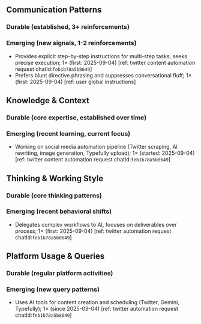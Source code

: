 ## Communication Patterns
### Durable (established, 3+ reinforcements)

### Emerging (new signals, 1-2 reinforcements)
- Provides explicit step-by-step instructions for multi-step tasks; seeks precise execution; 1× (first: 2025-09-04) [ref: twitter content automation request chatId:`feb1b78a5b8649`]
- Prefers blunt directive phrasing and suppresses conversational fluff; 1× (first: 2025-09-04) [ref: user global instructions]

## Knowledge & Context
### Durable (core expertise, established over time)

### Emerging (recent learning, current focus)
- Working on social media automation pipeline (Twitter scraping, AI rewriting, image generation, Typefully upload); 1× (started: 2025-09-04) [ref: twitter content automation request chatId:`feb1b78a5b8649`]

## Thinking & Working Style
### Durable (core thinking patterns)

### Emerging (recent behavioral shifts)
- Delegates complex workflows to AI, focuses on deliverables over process; 1× (first: 2025-09-04) [ref: twitter automation request chatId:`feb1b78a5b8649`]

## Platform Usage & Queries
### Durable (regular platform activities)

### Emerging (new query patterns)
- Uses AI tools for content creation and scheduling (Twitter, Gemini, Typefully); 1× (since 2025-09-04) [ref: twitter automation request chatId:`feb1b78a5b8649`]